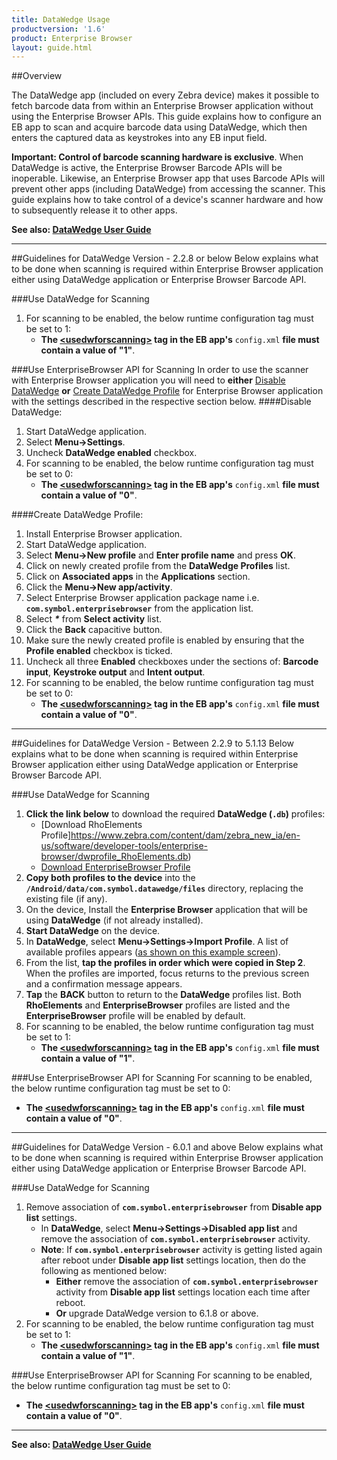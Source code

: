 ```yaml
---
title: DataWedge Usage
productversion: '1.6'
product: Enterprise Browser
layout: guide.html
---
```

##Overview 

The DataWedge app (included on every Zebra device) makes it possible to fetch barcode data from within an Enterprise Browser application without using the Enterprise Browser APIs. This guide explains how to configure an EB app to scan and acquire barcode data using DataWedge, which then enters the captured data as keystrokes into any EB input field. 

**Important: Control of barcode scanning hardware is exclusive**. When DataWedge is active, the Enterprise Browser Barcode APIs will be inoperable. Likewise, an Enterprise Browser app that uses Barcode APIs will prevent other apps (including DataWedge) from accessing the scanner. This guide explains how to take control of a device's scanner hardware and how to subsequently release it to other apps. 

**See also: [DataWedge User Guide](http://techdocs.zebra.com/datawedge/5-0/guide/about/)** 

-----
##Guidelines for DataWedge Version - 2.2.8 or below
Below explains what to be done when scanning is required within Enterprise Browser application either using DataWedge application or Enterprise Browser Barcode API.

###Use DataWedge for Scanning
1. For scanning to be enabled, the below runtime configuration tag must be set to 1:
    * **The [&lt;usedwforscanning&gt;](../configreference/index.md#usedwforscanning) tag in the EB app's** `config.xml` **file must contain a value of "1"**.

###Use EnterpriseBrowser API for Scanning
In order to use the scanner with Enterprise Browser application you will need to **either** [Disable DataWedge](#disable-datawedge) **or** [Create DataWedge Profile](#create-datawedge-profile) for Enterprise Browser application with the settings described in the respective section below. 
####Disable DataWedge:
1. Start DataWedge application.
2. Select **Menu->Settings**.
3. Uncheck **DataWedge enabled** checkbox.
4. For scanning to be enabled, the below runtime configuration tag must be set to 0:
    * **The [&lt;usedwforscanning&gt;](../configreference/index.md#usedwforscanning) tag in the EB app's** `config.xml` **file must contain a value of "0"**.
	
####Create DataWedge Profile:
1. Install Enterprise Browser application.
2. Start DataWedge application.
3. Select **Menu->New profile** and **Enter profile name** and press **OK**.
4. Click on newly created profile from the **DataWedge Profiles** list.
5. Click on **Associated apps** in the **Applications** section.
6. Click the **Menu->New app/activity**.
7. Select Enterprise Browser application package name i.e. **`com.symbol.enterprisebrowser`** from the application list.
8. Select **_*_** from **Select activity** list.
9. Click the **Back** capacitive button.
10. Make sure the newly created profile is enabled by ensuring that the **Profile enabled** checkbox is ticked.
11. Uncheck all three **Enabled** checkboxes under the sections of: **Barcode input**, **Keystroke output** and **Intent output**.
12. For scanning to be enabled, the below runtime configuration tag must be set to 0:
     * **The [&lt;usedwforscanning&gt;](../configreference/index.md#usedwforscanning) tag in the EB app's** `config.xml` **file must contain a value of "0"**.

-----

##Guidelines for DataWedge Version - Between 2.2.9 to 5.1.13
Below explains what to be done when scanning is required within Enterprise Browser application either using DataWedge application or Enterprise Browser Barcode API.

###Use DataWedge for Scanning
1. **Click the link below** to download the required **DataWedge (`.db`)** profiles: 
    * [Download RhoElements Profile]https://www.zebra.com/content/dam/zebra_new_ia/en-us/software/developer-tools/enterprise-browser/dwprofile_RhoElements.db)
    * [Download EnterpriseBrowser Profile](https://www.zebra.com/content/dam/zebra_new_ia/en-us/software/developer-tools/enterprise-browser/dwprofile_EnterpriseBrowser.db)
2. **Copy both profiles to the device** into the **`/Android/data/com.symbol.datawedge/files`** directory, replacing the existing file (if any). 
3. On the device, Install the **Enterprise Browser** application that will be using **DataWedge** (if not already installed). 
4. **Start DataWedge** on the device. 
5. In **DataWedge**, select **Menu->Settings->Import Profile**.  A list of available profiles appears ([as shown on this example screen](../../../../datawedge/5-0/guide/advanced#importaprofile)).
6. From the list, **tap the profiles in order which were copied in Step 2**. When the profiles are imported, focus returns to the previous screen and a confirmation message appears. 
7. **Tap** the **BACK** button to return to the **DataWedge** profiles list. Both **RhoElements** and **EnterpriseBrowser** profiles are listed and the **EnterpriseBrowser** profile will be enabled by default. 
8. For scanning to be enabled, the below runtime configuration tag must be set to 1:
    * **The [&lt;usedwforscanning&gt;](../configreference/index.md#usedwforscanning) tag in the EB app's** `config.xml` **file must contain a value of "1"**.

###Use EnterpriseBrowser API for Scanning
For scanning to be enabled, the below runtime configuration tag must be set to 0:
  * **The [&lt;usedwforscanning&gt;](../configreference/index.md#usedwforscanning) tag in the EB app's** `config.xml` **file must contain a value of "0"**.

-----	

##Guidelines for DataWedge Version - 6.0.1 and above
Below explains what to be done when scanning is required within Enterprise Browser application either using DataWedge application or Enterprise Browser Barcode API.
	
###Use DataWedge for Scanning
1. Remove association of **`com.symbol.enterprisebrowser`** from **Disable app list** settings.
	* In **DataWedge**, select **Menu->Settings->Disabled app list** and remove the association of **`com.symbol.enterprisebrowser`** activity. 
	* **Note**: If **`com.symbol.enterprisebrowser`** activity is getting listed again after reboot under **Disable app list** settings location, then do the following as mentioned below:
	     * **Either** remove the association of **`com.symbol.enterprisebrowser`** activity from **Disable app list** settings location each time after reboot.
		 * **Or** upgrade DataWedge version to 6.1.8 or above. 
2. For scanning to be enabled, the below runtime configuration tag must be set to 1:
    * **The [&lt;usedwforscanning&gt;](../configreference/index.md#usedwforscanning) tag in the EB app's** `config.xml` **file must contain a value of "1"**.

###Use EnterpriseBrowser API for Scanning
For scanning to be enabled, the below runtime configuration tag must be set to 0:
  * **The [&lt;usedwforscanning&gt;](../configreference/index.md#usedwforscanning) tag in the EB app's** `config.xml` **file must contain a value of "0"**.
	
-----

**See also: [DataWedge User Guide](../../../../datawedge)** 
